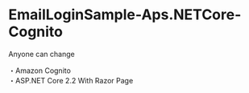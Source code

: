 # EmailLoginSample-Aps.NETCore-Cognito
Anyone can change

・Amazon Cognito  
・ASP.NET Core 2.2 With Razor Page
